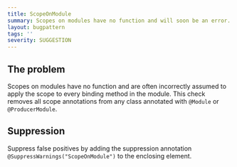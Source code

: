 ```yaml
---
title: ScopeOnModule
summary: Scopes on modules have no function and will soon be an error.
layout: bugpattern
tags: ''
severity: SUGGESTION
---
```


<!--
*** AUTO-GENERATED, DO NOT MODIFY ***
To make changes, edit the @BugPattern annotation or the explanation in docs/bugpattern.
-->


## The problem
Scopes on modules have no function and are often incorrectly assumed to apply
the scope to every binding method in the module. This check removes all scope
annotations from any class annotated with `@Module` or `@ProducerModule`.

## Suppression
Suppress false positives by adding the suppression annotation `@SuppressWarnings("ScopeOnModule")` to the enclosing element.
